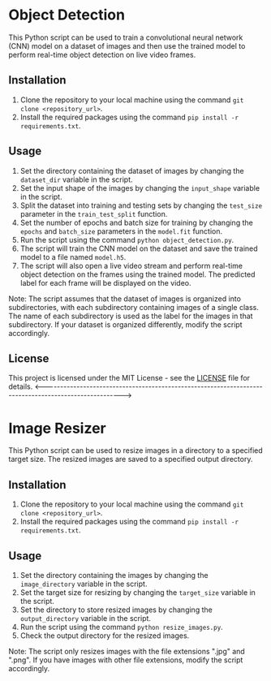# Object Detection

This Python script can be used to train a convolutional neural network (CNN) model on a dataset of images and then use the trained model to perform real-time object detection on live video frames.

## Installation

1. Clone the repository to your local machine using the command `git clone <repository_url>`.
2. Install the required packages using the command `pip install -r requirements.txt`.

## Usage

1. Set the directory containing the dataset of images by changing the `dataset_dir` variable in the script.
2. Set the input shape of the images by changing the `input_shape` variable in the script.
3. Split the dataset into training and testing sets by changing the `test_size` parameter in the `train_test_split` function.
4. Set the number of epochs and batch size for training by changing the `epochs` and `batch_size` parameters in the `model.fit` function.
5. Run the script using the command `python object_detection.py`.
6. The script will train the CNN model on the dataset and save the trained model to a file named `model.h5`.
7. The script will also open a live video stream and perform real-time object detection on the frames using the trained model. The predicted label for each frame will be displayed on the video.

Note: The script assumes that the dataset of images is organized into subdirectories, with each subdirectory containing images of a single class. The name of each subdirectory is used as the label for the images in that subdirectory. If your dataset is organized differently, modify the script accordingly.

## License

This project is licensed under the MIT License - see the [LICENSE](LICENSE) file for details.
<------------------------------------------------------------------------------------------------------>
# Image Resizer

This Python script can be used to resize images in a directory to a specified target size. The resized images are saved to a specified output directory.

## Installation

1. Clone the repository to your local machine using the command `git clone <repository_url>`.
2. Install the required packages using the command `pip install -r requirements.txt`.

## Usage

1. Set the directory containing the images by changing the `image_directory` variable in the script. 
2. Set the target size for resizing by changing the `target_size` variable in the script.
3. Set the directory to store resized images by changing the `output_directory` variable in the script. 
4. Run the script using the command `python resize_images.py`.
5. Check the output directory for the resized images.

Note: The script only resizes images with the file extensions ".jpg" and ".png". If you have images with other file extensions, modify the script accordingly.
